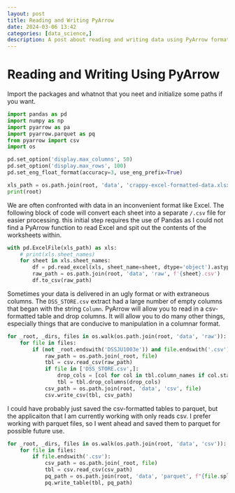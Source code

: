 ```yaml
---
layout: post
title: Reading and Writing PyArrow
date: 2024-03-06 13:42
categories: [data_science,]
description: A post about reading and writing data using PyArrow format.
---
```


# Reading and Writing Using PyArrow

Import the packages and whatnot that you neet and initialize some paths if you want.

```python
import pandas as pd
import numpy as np
import pyarrow as pa
import pyarrow.parquet as pq
from pyarrow import csv
import os

pd.set_option('display.max_columns', 50)
pd.set_option('display.max_rows', 100)
pd.set_eng_float_format(accuracy=3, use_eng_prefix=True)

xls_path = os.path.join(root, 'data', 'crappy-excel-formatted-data.xlsx')
print(root)
```

We are often confronted with data in an inconvenient format like Excel. The following block of code will convert each sheet into a separate `/.csv` file for easier processing.
this initial step requires the use of Pandas as I could not find a PyArrow function to read Excel and spit out the contents of the worksheets within.

```python
with pd.ExcelFile(xls_path) as xls:
    # print(xls.sheet_names)
    for sheet in xls.sheet_names:
        df = pd.read_excel(xls, sheet_name=sheet, dtype='object').astype('string')
        raw_path = os.path.join(root, 'data', 'raw', f'{sheet}.csv')
        df.to_csv(raw_path)
```

Sometimes your data is delivered in an ugly format or with extraneous columns. The `DSS_STORE.csv` extract had a large number of empty columns that began with the string `Column`.
PyArrow will allow you to read in a csv-formatted table and drop columns. It will allow you to do many other things, especially things that are conducive to manipulation in a columnar format.

```python
for _root, _dirs, files in os.walk(os.path.join(root, 'data', 'raw')):
    for file in files:
        if (not _root.endswith('DSSJU1003e')) and file.endswith('.csv'):
            raw_path = os.path.join(_root, file)
            tbl = csv.read_csv(raw_path)
            if file in ['DSS_STORE.csv',]:
                drop_cols = [col for col in tbl.column_names if col.startswith('Column')]
                tbl = tbl.drop_columns(drop_cols)
            csv_path = os.path.join(root, 'data', 'csv', file)
            csv.write_csv(tbl, csv_path)
```

I could have probably just saved the csv-formatted tables to parquet, but the applicaiton that I am currently working with only reads csv.
I prefer working with parquet files, so I went ahead and saved them to parquet for possible future use.

```python
for _root, _dirs, files in os.walk(os.path.join(root, 'data', 'csv')):
    for file in files:
        if file.endswith('.csv'):
            csv_path = os.path.join(_root, file)
            tbl = csv.read_csv(csv_path)
            pq_path = os.path.join(root, 'data', 'parquet', f"{file.split('.')[0]}.parquet")
            pq.write_table(tbl, pq_path)
```